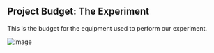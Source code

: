 ## Project Budget: The Experiment
This is the budget for the equipment used to perform our experiment. 

![image](https://user-images.githubusercontent.com/54961082/115455300-a21fd300-a1d6-11eb-9abd-d118c85b404d.png)

